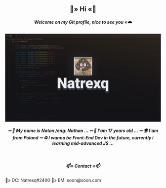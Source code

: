 <h2 align="center">
  🌙» Hi «🌙
  </h2>
<h5 align="center"☁️» >Welcome on my Git profile, nice to see you «☁️</h5>
<p align="center">
<img align="center" src="Natrexq.png" width="600px" >  
  </p>
<h5 align="center"⚡» About Me «☁⚡</h1>
<p align="center">
 ➖ 🌙 My name is Natan /eng: Nathan ...
 ➖ 🌵 I'am 17 years old ...
 ➖ 🌍 I'am from Poland
 ➖ ♻️ I wanna be Front-End Dev in the future, currently i learning mid-advanced JS ...
 </p>
  <br />
 <h5 align="center">📫» Contact «📫</h5>
  🌌» DC: Natrexq#2400
  💬» EM: soon@soon.com 
   <br />
   <h5 align="center"🪐» Thats All, bye ...«🪐</h5>


